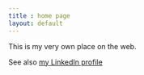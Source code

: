 ```yaml
---
title : home page
layout: default
---
```

This is my very own place on the web. 

See also [my LinkedIn profile](https://www.linkedin.com/in/jamescarlyle)
